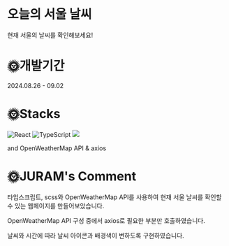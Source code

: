 # 오늘의 서울 날씨
현재 서울의 날씨를 확인해보세요!

# 🌞개발기간
2024.08.26 - 09.02

#  🌞Stacks
![React](https://img.shields.io/badge/react-%2320232a.svg?style=for-the-badge&logo=react&logoColor=%2361DAFB)
![TypeScript](https://img.shields.io/badge/typescript-%23007ACC.svg?style=for-the-badge&logo=typescript&logoColor=white)
<img src="https://img.shields.io/badge/Scss-CC6699?style=for-the-badge&logo=Scss&logoColor=white">

and OpenWeatherMap API & axios

#  🌞JURAM's Comment
타입스크립트, scss와 OpenWeatherMap API를 사용하여 현재 서울 날씨를 확인할 수 있는 웹페이지를 만들어보았습니다.


OpenWeatherMap API 구성 중에서 axios로 필요한 부분만 호출하였습니다.


날씨와 시간에 따라 날씨 아이콘과 배경색이 변하도록 구현하였습니다.

